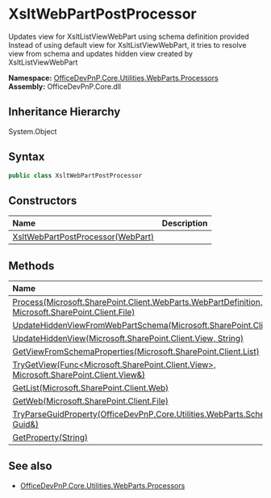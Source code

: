 # XsltWebPartPostProcessor
Updates view for XsltListViewWebPart using schema definition provided
            Instead of using default view for XsltListViewWebPart, it tries to resolve view from schema and updates hidden view created by XsltListViewWebPart  

**Namespace:** [OfficeDevPnP.Core.Utilities.WebParts.Processors](OfficeDevPnP.Core.Utilities.WebParts.Processors.md)  
**Assembly:** OfficeDevPnP.Core.dll  
## Inheritance Hierarchy
System.Object  
## Syntax
```C#
public class XsltWebPartPostProcessor
```
## Constructors
|**Name**|**Description**|
|:-----|:-----|
| [XsltWebPartPostProcessor(WebPart)](OfficeDevPnP.Core.Utilities.WebParts.Processors.XsltWebPartPostProcessor.Constructor1details.md) | 
## Methods
|**Name**|**Description**|
|:-----|:-----|
| [Process(Microsoft.SharePoint.Client.WebParts.WebPartDefinition, Microsoft.SharePoint.Client.File)](OfficeDevPnP.Core.Utilities.WebParts.Processors.XsltWebPartPostProcessor.ProcessMicrosoft.SharePoint.Client.WebParts.WebPartDefinitionMicrosoft.SharePoint.Client.File.md) | 
| [UpdateHiddenViewFromWebPartSchema(Microsoft.SharePoint.Client.View)](OfficeDevPnP.Core.Utilities.WebParts.Processors.XsltWebPartPostProcessor.UpdateHiddenViewFromWebPartSchemaMicrosoft.SharePoint.Client.View.md) | 
| [UpdateHiddenView(Microsoft.SharePoint.Client.View, String)](OfficeDevPnP.Core.Utilities.WebParts.Processors.XsltWebPartPostProcessor.UpdateHiddenViewMicrosoft.SharePoint.Client.ViewString.md) | 
| [GetViewFromSchemaProperties(Microsoft.SharePoint.Client.List)](OfficeDevPnP.Core.Utilities.WebParts.Processors.XsltWebPartPostProcessor.GetViewFromSchemaPropertiesMicrosoft.SharePoint.Client.List.md) | 
| [TryGetView(Func<Microsoft.SharePoint.Client.View>, Microsoft.SharePoint.Client.View&)](OfficeDevPnP.Core.Utilities.WebParts.Processors.XsltWebPartPostProcessor.TryGetViewFunc<Microsoft.SharePoint.Client.View>Microsoft.SharePoint.Client.View&.md) | 
| [GetList(Microsoft.SharePoint.Client.Web)](OfficeDevPnP.Core.Utilities.WebParts.Processors.XsltWebPartPostProcessor.GetListMicrosoft.SharePoint.Client.Web.md) | 
| [GetWeb(Microsoft.SharePoint.Client.File)](OfficeDevPnP.Core.Utilities.WebParts.Processors.XsltWebPartPostProcessor.GetWebMicrosoft.SharePoint.Client.File.md) | 
| [TryParseGuidProperty(OfficeDevPnP.Core.Utilities.WebParts.Schema.PropertyType, Guid&)](OfficeDevPnP.Core.Utilities.WebParts.Processors.XsltWebPartPostProcessor.TryParseGuidPropertyOfficeDevPnP.Core.Utilities.WebParts.Schema.PropertyTypeGuid&.md) | 
| [GetProperty(String)](OfficeDevPnP.Core.Utilities.WebParts.Processors.XsltWebPartPostProcessor.GetPropertyString.md) | 
## See also
- [OfficeDevPnP.Core.Utilities.WebParts.Processors](OfficeDevPnP.Core.Utilities.WebParts.Processors.md)
